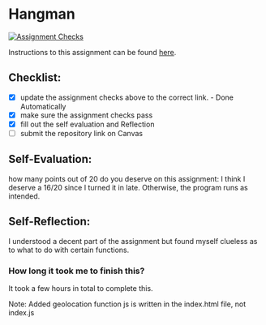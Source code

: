 Hangman
=====================
[![Assignment Checks](https://github.com/IT3049C/Hangman/actions/workflows/classroom.yml/badge.svg)](https://github.com/IT3049C/Hangman/actions/workflows/classroom.yml)

Instructions to this assignment can be found [here](#).

## Checklist:
- [x] update the assignment checks above to the correct link. - Done Automatically
- [x] make sure the assignment checks pass
- [x] fill out the self evaluation and Reflection
- [ ] submit the repository link on Canvas

## Self-Evaluation:

how many points out of 20 do you deserve on this assignment:
I think I deserve a 16/20 since I turned it in late. Otherwise, the program runs as intended. 
## Self-Reflection:
I understood a decent part of the assignment but found myself clueless as to what to do with certain functions.
### How long it took me to finish this?
It took a few hours in total to complete this. 


Note: Added geolocation function js is written in the index.html file, not index.js
